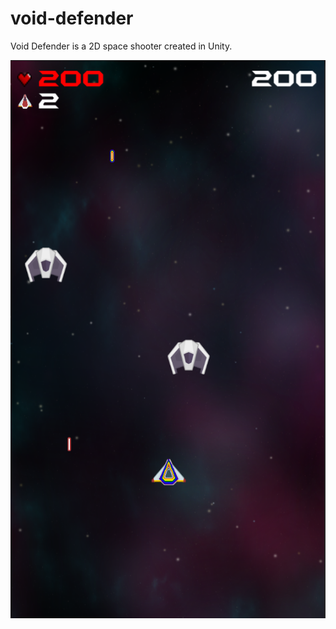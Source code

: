 # void-defender
Void Defender is a 2D space shooter created in Unity. 

![Alt text](https://github.com/bfranksen/void-defender/blob/master/Void%20Defender/Screenshots/Screenshot%202021-04-15%20163340.png?raw=true "Optional Title")
